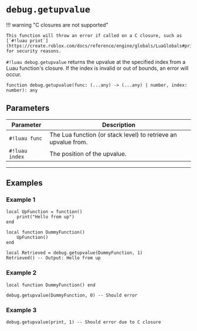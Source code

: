 # `debug.getupvalue`

!!! warning "C closures are not supported"

    This function will throw an error if called on a C closure, such as [`#!luau print`](https://create.roblox.com/docs/reference/engine/globals/LuaGlobals#print), for security reasons.

`#!luau debug.getupvalue` returns the upvalue at the specified index from a Luau function's closure. If the index is invalid or out of bounds, an error will occur.

```luau
function debug.getupvalue(func: (...any) -> (...any) | number, index: number): any
```

## Parameters

| Parameter        | Description                                                        |
|------------------|--------------------------------------------------------------------|
| `#!luau func`     | The Lua function (or stack level) to retrieve an upvalue from.     |
| `#!luau index`    | The position of the upvalue.                                       |

---

## Examples

### Example 1

```luau title="Retrieving a function upvalue" linenums="1"
local UpFunction = function()
    print("Hello from up")
end

local function DummyFunction()
    UpFunction()
end

local Retrieved = debug.getupvalue(DummyFunction, 1)
Retrieved() -- Output: Hello from up
```

### Example 2

```luau title="Invalid index on a function with no upvalues" linenums="1"
local function DummyFunction() end

debug.getupvalue(DummyFunction, 0) -- Should error
```

### Example 3

```luau title="Calling on a C closure should error" linenums="1"
debug.getupvalue(print, 1) -- Should error due to C closure
```

